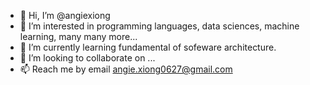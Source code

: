 - 👋 Hi, I’m @angiexiong
- 👀 I’m interested in programming languages, data sciences, machine learning, many many more...
- 🌱 I’m currently learning fundamental of sofeware architecture.
- 💞️ I’m looking to collaborate on ...
- 📫 Reach me by email angie.xiong0627@gmail.com

<!---
angiexiong/angiexiong is a ✨ special ✨ repository because its `README.md` (this file) appears on your GitHub profile.
You can click the Preview link to take a look at your changes.
--->
